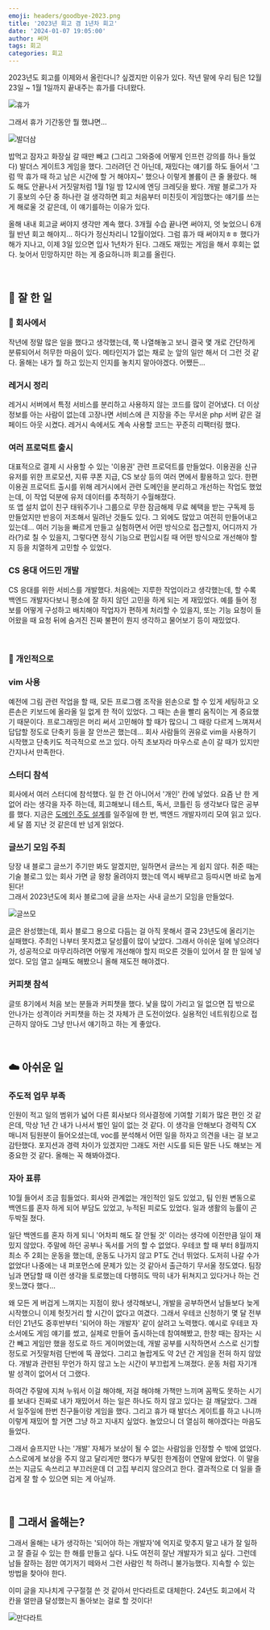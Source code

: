 ```yaml
---
emoji: headers/goodbye-2023.png
title: '2023년 회고 겸 1년차 회고'
date: '2024-01-07 19:05:00'
author: 써머
tags: 회고
categories: 회고
---  
```


2023년도 회고를 이제와서 올린다니? 싶겠지만 이유가 있다. 
작년 말에 우리 팀은 12월 23일 ~ 1월 1일까지 끝내주는 휴가를 다녀왔다. 

![휴가](vacation.png)  

그래서 휴가 기간동안 뭘 했냐면... 

![발더삼](baldurs_gate.png)

밥먹고 잠자고 화장실 갈 때만 빼고 (그리고 그와중에 어떻게 인프런 강의를 하나 들었다) 발더스 게이트3 게임을 했다. 
그러려던 건 아닌데, 재밌다는 얘기를 하도 들어서 '그럼 딱 휴가 때 하고 남은 시간에 할 거 해야지~' 했으나 이렇게 볼륨이 큰 줄 몰랐다. 
해도 해도 안끝나서 거짓말처럼 1월 1일 밤 12시에 엔딩 크레딧을 봤다. 개발 블로그가 자기 홍보의 수단 중 하나란 걸 생각하면 회고 처음부터 미친듯이 게임했다는 얘기를 쓰는게 해로울 것 같은데, 이 얘기를하는 이유가 있다.  

올해 내내 회고글 써야지 생각만 계속 했다. 
3개월 수습 끝나면 써야지, 엇 늦었으니 6개월 반년 회고 해야지... 하다가 정신차리니 12월이었다. 
그럼 휴가 때 써야지ㅎㅎ 했다가 해가 지나고, 이제 3일 있으면 입사 1년차가 된다. 
그래도 재밌는 게임을 해서 후회는 없다. 
늦어서 민망하지만 하는 게 중요하니까 회고를 올린다.  

<br>

## 💯 잘 한 일

### 🦌 회사에서  

작년에 정말 많은 일을 했다고 생각했는데, 쭉 나열해놓고 보니 결국 몇 개로 간단하게 분류되어서 허무한 마음이 있다. 메타인지가 없는 채로 눈 앞의 일만 해서 더 그런 것 같다. 올해는 내가 뭘 하고 있는지 인지를 놓치지 말아야겠다. 어쨌든... 

### 레거시 정리  

레거시 서버에서 특정 서비스를 분리하고 사용하지 않는 코드를 많이 걷어냈다. 더 이상 정보를 아는 사람이 없는데 고장나면 서비스에 큰 지장을 주는 무서운 php 서버 같은 걸 페이드 아웃 시켰다. 레거시 속에서도 계속 사용할 코드는 꾸준히 리팩터링 했다.  

### 여러 프로덕트 출시  

대표적으로 결제 시 사용할 수 있는 '이용권' 관련 프로덕트를 만들었다. 이용권을 신규 유저를 위한 프로모션, 지류 쿠폰 지급, CS 보상 등의 여러 면에서 활용하고 있다. 한편 이용권 프로덕트 출시를 위해 레거시에서 관련 도메인을 분리하고 개선하는 작업도 했었는데, 이 작업 덕분에 유저 데이터를 추적하기 수월해졌다.  
또 앱 설치 없이 친구 태워주기나 그룹으로 무한 잠금해제 무료 혜택을 받는 구독제 등 만들었지만 반응이 저조해서 밀려난 것들도 있다. 그 외에도 많았고 여전히 만들어내고 있는데... 여러 기능을 빠르게 만들고 실험하면서 어떤 방식으로 접근할지, 어디까지 가라(?)로 칠 수 있을지, 그렇다면 정식 기능으로 편입시킬 때 어떤 방식으로 개선해야 할지 등을 치열하게 고민할 수 있었다.  

### CS 응대 어드민 개발  

CS 응대를 위한 서비스를 개발했다. 처음에는 지루한 작업이라고 생각했는데, 할 수록 백엔드 개발자다보니 평소에 잘 하지 않던 고민을 하게 되는 게 재밌었다. 예를 들어 정보를 어떻게 구성하고 배치해야 작업자가 편하게 처리할 수 있을지, 또는 기능 요청이 들어왔을 때 요청 뒤에 숨겨진 진짜 불편이 뭔지 생각하고 물어보기 등이 재밌었다. 


<br>

### 🌿 개인적으로  

### vim 사용  

예전에 그림 관련 작업을 할 때, 모든 프로그램 조작을 왼손으로 할 수 있게 세팅하고 오른손은 키보드에 올라올 일 없게 한 적이 있었다. 그 때는 손을 빨리 움직이는 게 중요했기 때문이다. 프로그래밍은 머리 써서 고민해야 할 때가 많으니 그 때랑 다르게 느껴져서 답답할 정도로 단축키 등을 잘 안쓰곤 했는데... 회사 사람들의 권유로 vim을 사용하기 시작했고 단축키도 적극적으로 쓰고 있다. 아직 초보자라 마우스로 손이 갈 때가 있지만 간지나서 만족한다.  

### 스터디 참석  

회사에서 여러 스터디에 참석했다. 일 한 건 아니어서 '개인' 칸에 넣었다. 요즘 난 한 게 없어 라는 생각을 자주 하는데, 회고해보니 테스트, 독서, 코틀린 등 생각보다 많은 공부를 했다. 지금은 [도메인 주도 설계](https://wikibook.co.kr/domain-driven-design/)를 일주일에 한 번, 백엔드 개발자끼리 모여 읽고 있다. 세 달 쯤 지난 것 같은데 반 넘게 읽었다.    


### 글쓰기 모임 주최  

당장 내 블로그 글쓰기 주기만 봐도 알겠지만, 일하면서 글쓰는 게 쉽지 않다. 취준 때는 기술 블로그 있는 회사 가면 글 왕창 올려야지 했는데 역시 배부르고 등따시면 바로 눕게된다!  
그래서 2023년도에 회사 블로그에 글을 쓰자는 사내 글쓰기 모임을 만들었다.  

![글쓰모](writing_club.png)

[글](https://hyewoncc.github.io/fight-javascript/)은 완성했는데, 회사 블로그 용으로 다듬는 걸 아직 못해서 결국 23년도에 올리기는 실패했다. 주최인 나부터 못지켰고 달성률이 많이 낮았다. 그래서 아쉬운 일에 넣으려다가, 성공적으로 마무리하려면 어떻게 개선해야 할지 떠오른 것들이 있어서 잘 한 일에 넣었다. 모임 열고 실패도 해봤으니 올해 재도전 해야겠다.  

### 커피챗 참석  

글또 8기에서 처음 보는 분들과 커피챗을 했다. 낯을 많이 가리고 일 없으면 집 밖으로 안나가는 성격이라 커피챗을 하는 것 자체가 큰 도전이었다. 실용적인 네트워킹으로 접근하지 않아도 그냥 만나서 얘기하고 하는 게 좋았다.  

<br>

## ☁️ 아쉬운 일  

### 주도적 업무 부족  

인원이 적고 일의 범위가 넓어 다른 회사보다 의사결정에 기여할 기회가 많은 편인 것 같은데, 막상 1년 간 내가 나서서 벌인 일이 없는 것 같다. 이 생각을 안해보다 경력직 CX 매니저 팀원분이 들어오셨는데, voc를 분석해서 어떤 일을 하자고 의견을 내는 걸 보고 감탄했다. 포지션과 경력 차이가 있겠지만 그래도 저런 시도를 되든 말든 나도 해보는 게 중요한 것 같다. 올해는 꼭 해봐야겠다.  

### 자아 표류   

10월 들어서 조금 힘들었다. 회사와 관계없는 개인적인 일도 있었고, 팀 인원 변동으로 백엔드를 혼자 하게 되어 부담도 있었고, 누적된 피로도 있었다. 일과 생활의 능률이 곤두박질 쳤다.  

일단 백엔드를 혼자 하게 되니 '어차피 해도 잘 안될 것' 이라는 생각에 이전만큼 일이 재밌지 않았다. 주말에 하던 공부나 독서를 거의 할 수 없었다. 우테코 할 때 부터 8월까지 최소 주 2회는 운동을 했는데, 운동도 나가지 않고 PT도 건너 뛰었다. 도저히 나갈 수가 없었다! 나중에는 내 퍼포먼스에 문제가 있는 것 같아서 출근하기 무서울 정도였다. 팀장님과 면담할 때 이런 생각을 토로했는데 다행히도 딱히 내가 뒤쳐지고 있다거나 하는 건 못느꼈다 했다...  

왜 모든 게 버겁게 느껴지는 지점이 왔나 생각해보니, 개발을 공부하면서 남들보다 늦게 시작했으니 이제 헛짓거리 할 시간이 없다고 여겼다. 그래서 우테코 신청하기 몇 달 전부터인 21년도 중후반부터 '되어야 하는 개발자' 같이 살려고 노력했다. 예시로 우테코 자소서에도 게임 얘기를 썼고, 실제로 만들어 출시하는데 참여해봤고, 한창 때는 잠자는 시간 빼고 게임만 했을 정도로 하드 게이머였는데, 개발 공부를 시작하면서 스스로 신기할 정도로 거짓말처럼 단번에 뚝 끊었다. 그리고 놀랍게도 약 2년 간 게임을 전혀 하지 않았다. 개발과 관련된 무언가 하지 않고 노는 시간이 부끄럽게 느껴졌다. 운동 처럼 자기개발 성격이 없어서 더 그랬다.  

하여간 주말에 지쳐 누워서 이걸 해야해, 저걸 해야해 가책만 느끼며 꼼짝도 못하는 시기를 보내다 진짜로 내가 재밌어서 하는 일은 하나도 하지 않고 있다는 걸 깨달았다. 그래서 일주일에 한번 친구들이랑 게임을 했다. 그리고 휴가 때 발더스 게이트를 하고 나니까 이렇게 재밌어 할 거면 그냥 하고 지내지 싶었다. 놀았으니 더 열심히 해야겠다는 마음도 들었다.  

그래서 슬프지만 나는 '개발' 자체가 보상이 될 수 없는 사람임을 인정할 수 밖에 없었다. 스스로에게 보상을 주지 않고 달리게만 했다가 부딪힌 한계점이 연말에 왔었다. 이 말을 쓰는 지금도 속쓰리고 부끄러운데 더 고집 부리지 않으려고 한다. 결과적으로 더 일을 즐겁게 잘 할 수 있으면 되는 게 아닐까.  

<br>

## 🌈 그래서 올해는?  

그래서 올해는 내가 생각하는 '되어야 하는 개발자'에 억지로 맞추지 말고 내가 잘 일하고 잘 즐길 수 있는 한 해를 만들고 싶다. 나도 여전히 잘난 개발자가 되고 싶다. 그런데 남들 잘하는 점만 여기저기 떼와서 그런 사람인 척 하려니 불가능했다. 지속할 수 있는 방법을 찾아야 한다.  

이미 글을 지나치게 구구절절 쓴 것 같아서 만다라트로 대체한다. 24년도 회고에서 각 칸을 얼만큼 달성했는지 돌아보는 걸로 할 것이다!  

![만다라트](mandalart.png)

<br>

```toc
```
